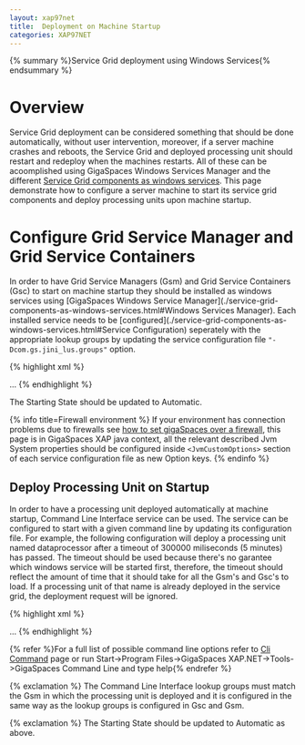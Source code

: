 ```yaml
---
layout: xap97net
title:  Deployment on Machine Startup
categories: XAP97NET
---
```


{% summary %}Service Grid deployment using Windows Services{% endsummary %}

# Overview

Service Grid deployment can be considered something that should be done automatically, without user intervention, moreover, if a server machine crashes and reboots, the Service Grid and deployed processing unit should restart and redeploy when the machines restarts. All of these can be acoomplished using GigaSpaces Windows Services Manager and the different [Service Grid components as windows services](./service-grid-components-as-windows-services.html). This page demonstrate how to configure a server machine to start its service grid components and deploy processing units upon machine startup.

# Configure Grid Service Manager and Grid Service Containers

In order to have Grid Service Managers (Gsm) and Grid Service Containers (Gsc) to start on machine startup they should be installed as windows services using [GigaSpaces Windows Service Manager](./service-grid-components-as-windows-services.html#Windows Services Manager). Each installed service needs to be [configured](./service-grid-components-as-windows-services.html#Service Configuration) seperately with the appropriate lookup groups by updating the service configuration file `"-Dcom.gs.jini_lus.groups"` option.

{% highlight xml %}
<?xml version="1.0" encoding="utf-8" ?>
<configuration>
  <configSections>
    <section name="GigaSpaces" type="GigaSpaces.Core.Configuration.GigaSpacesCoreConfiguration,
  </configSections>
  <GigaSpaces>
    <JvmSettings>
      ...
      <JvmCustomOptions>
        <add Option="-Dcom.gs.jini_lus.locators=$(DefaultLocators)"/>
        <add Option="-Dcom.gs.jini_lus.groups=$(DefaultLookupGroups)"/>
        ...
      </JvmCustomOptions>
    </JvmSettings>
  </GigaSpaces>
</configuration>
{% endhighlight %}

The Starting State should be updated to Automatic.

{% info title=Firewall environment %}
If your environment has connection problems due to firewalls see [how to set gigaSpaces over a firewall](http://wiki.gigaspaces.com/wiki/display/XAP95/How+to+Set+GigaSpaces+Over+a+Firewall), this page is in GigaSpaces XAP java context, all the relevant described Jvm System properties should be configured inside `<JvmCustomOptions>` section of each service configuration file as new Option keys.
{% endinfo %}

# Deploy Processing Unit on Startup

In order to have a processing unit deployed automatically at machine startup, Command Line Interface service can be used. The service can be configured to start with a given command line by updating its configuration file. For example, the following configuration will deploy a processing unit named dataprocessor after a timeout of 300000 miliseconds (5 minutes) has passed. The timeout should be used because there's no garantee which windows service will be started first, therefore, the timeout should reflect the amount of time that it should take for all the Gsm's and Gsc's to load. If a processing unit of that name is already deployed in the service grid, the deployment request will be ignored.

{% highlight xml %}
<?xml version="1.0" encoding="utf-8" ?>
<configuration>
  <configSections>
    <section name="GigaSpaces" type="GigaSpaces.Core.Configuration.GigaSpacesCoreConfiguration, GigaSpaces.Core"/>
    <section name="GigaSpaces.Services.Cli" type="GigaSpaces.Services.Cli.Configuration.GigaSpacesCliConfiguration, GigaSpaces.Services.Cli"/>
  </configSections>
  <GigaSpaces.Services.Cli CommandLine="pudeploy -timeout 300000 dataprocessor"/>
  ...
</configuration>
{% endhighlight %}

{% refer %}For a full list of possible command line options refer to [Cli Command](http://wiki.gigaspaces.com/wiki/display/XAP95/gs.bat+-+Other+CLI+Commands) page or run Start->Program Files->GigaSpaces XAP.NET->Tools->GigaSpaces Command Line and type help{% endrefer %}

{% exclamation %} The Command Line Interface lookup groups must match the Gsm in which the processing unit is deployed and it is configured in the same way as the lookup groups is configured in Gsc and Gsm.

{% exclamation %} The Starting State should be updated to Automatic as above.
